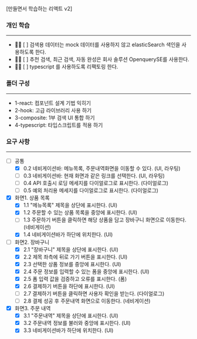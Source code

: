 [만들면서 학습하는 리액트 v2]

### 개인 학습
---
- 🏃‍♀️ [ ] 검색용 데이터는 mock 데이터를 사용하지 않고  elasticSearch 색인을 사용하도록 한다.
- 🏃‍♀️ [ ] 추천 검색, 최근 검색, 자동 완성은 회사 솔루션 OpenquerySE를 사용한다.
- 🏃‍♀️ [ ] typescript 를 사용하도록 리팩토링 한다.

### 폴더 구성
---
- 1-react: 컴포넌트 설계 기법 익히기
- 2-hook: 고급 라이브러리 사용 하기
- 3-composite: 1부 검색 UI 통합 하기
- 4-typescript: 타입스크립트를 적용 하기

### 요구 사항
---
- [ ] 공통
  - [x] 0.2 네비게이션바: 메뉴목록, 주문내역화면을 이동할 수 있다. (UI, 라우팅)
  - [ ] 0.3 네비게이션바: 현재 화면과 같은 링크를 선택한다. (UI, 라우팅)
  - [ ] 0.4 API 호출시 로딩 메세지를 다이얼로그로 표시한다. (다이얼로그)
  - [ ] 0.5 예외 처리용 메세지를 다이얼로그로 표시한다. (다이얼로그)

- [x] 화면1. 상품 목록
  - [x] 1.1 "메뉴목록" 제목을 상단에 표시한다. (UI)
  - [x] 1.2 주문할 수 있는 상품 목록을 중앙에 표시한다. (UI)
  - [ ] 1.3 주문하기 버튼을 클릭하면 해당 상품을 담고 장바구니 화면으로 이동한다. (네비게이션)
  - [x] 1.4 네비게이션바가 하단에 위치한다. (UI)

- [ ] 화면2. 장바구니
  - [x] 2.1 "장바구니" 제목을 상단에 표시한다. (UI)
  - [x] 2.2 제목 좌측에 뒤로 가기 버튼을 표시한다. (UI)
  - [x] 2.3 선택한 상품 정보를 중앙에 표시한다. (UI)
  - [x] 2.4 주문 정보를 입력할 수 있는 폼을 중앙에 표시한다. (UI)
  - [x] 2.5 폼 입력 값을 검증하고 오류를 표시한다. (폼)
  - [x] 2.6 결제하기 버튼을 하단에 표시한다. (UI)
  - [ ] 2.7 결제하기 버튼을 클릭하면 사용자 확인을 받는다. (다이얼로그)
  - [ ] 2.8 결제 성공 후 주문내역 화면으로 이동한다. (네비게이션)

- [x] 화면3. 주문 내역
  - [x] 3.1 "주문내역" 제목을 상단에 표시한다. (UI)
  - [x] 3.2 주문내역 정보를 불러와 중앙에 표시한다. (UI)
  - [x] 3.3 네비게이션바가 하단에 위치한다. (UI)
